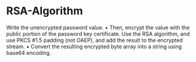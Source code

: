 # RSA-Algorithm
Write the unencrypted password value. ▪ Then, encrypt the value with the public portion of the password key certificate. Use the RSA algorithm,  and use PKCS #1.5 padding (not OAEP), and add the result to the encrypted stream. ▪ Convert the resulting encrypted byte array into a string using base64 encoding. 
